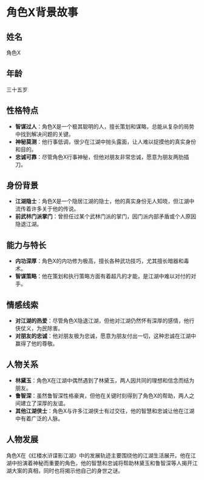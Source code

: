 # 角色X背景故事

## 姓名
角色X

## 年龄
三十五岁

## 性格特点
- **智谋过人**：角色X是一个极其聪明的人，擅长策划和谋略，总能从复杂的局势中找到解决问题的关键。
- **神秘莫测**：他行事低调，很少在江湖中抛头露面，让人难以捉摸他的真实身份和目的。
- **忠诚可靠**：尽管角色X行事神秘，但他对朋友非常忠诚，愿意为朋友两肋插刀。

## 身份背景
- **江湖隐士**：角色X是一个隐居江湖的隐士，他的真实身份无人知晓，但江湖中流传着许多关于他的传说。
- **前武林门派掌门**：曾担任过某个武林门派的掌门，因门派内部矛盾或个人原因隐退江湖。

## 能力与特长
- **内功深厚**：角色X的内功修为极高，擅长各种武功技巧，尤其擅长暗器和毒术。
- **智谋策略**：他在策划和执行策略方面有着超凡的才能，是江湖中难以对付的对手。

## 情感线索
- **对江湖的热爱**：尽管角色X隐退江湖，但他对江湖仍然怀有深厚的感情，他行侠仗义，为民除害。
- **对朋友的忠诚**：他对朋友极为忠诚，愿意为朋友付出一切，这种忠诚在江湖中赢得了他的尊敬。

## 人物关系
- **林黛玉**：角色X在江湖中偶然遇到了林黛玉，两人因共同的理想和信念而结为朋友。
- **鲁智深**：虽然鲁智深性格豪爽，但他在关键时刻得到了角色X的帮助，两人之间建立了深厚的友谊。
- **其他江湖侠士**：角色X与许多江湖侠士有过交往，他的智慧和忠诚让他在江湖中有着广泛的人脉。

## 人物发展
角色X在《红楼水浒谍影江湖》中的发展轨迹主要围绕他的江湖生活展开。他在江湖中扮演着神秘而重要的角色，他的智慧和忠诚将帮助林黛玉和鲁智深等人揭开江湖大案的真相，同时也将揭示他自己的身世之谜。